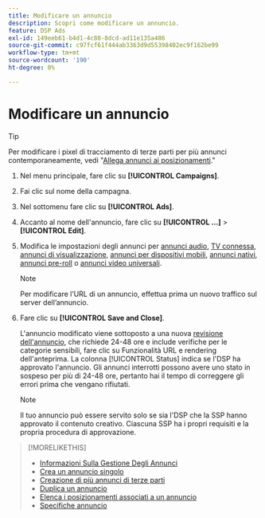```yaml
---
title: Modificare un annuncio
description: Scopri come modificare un annuncio.
feature: DSP Ads
exl-id: 149eeb61-b4d1-4c88-8dcd-ad11e135a486
source-git-commit: c97fcf61f444ab3363d9d55398402ec9f162be99
workflow-type: tm+mt
source-wordcount: '190'
ht-degree: 0%

---
```


# Modificare un annuncio

>[!TIP]
>
>Per modificare i pixel di tracciamento di terze parti per più annunci contemporaneamente, vedi &quot;[Allega annunci ai posizionamenti](/help/dsp/campaign-management/ads/ad-attach-to-placement.md).&quot;

1. Nel menu principale, fare clic su **[!UICONTROL Campaigns]**.

1. Fai clic sul nome della campagna.

1. Nel sottomenu fare clic su **[!UICONTROL Ads]**.

1. Accanto al nome dell&#39;annuncio, fare clic su **[!UICONTROL ...]** > **[!UICONTROL Edit]**.

1. Modifica le impostazioni degli annunci per [annunci audio](ad-settings-audio.md), [TV connessa](ad-settings-connected-tv.md), [annunci di visualizzazione](ad-settings-display.md), [annunci per dispositivi mobili](ad-settings-mobile.md), [annunci nativi](ad-settings-native.md), [annunci pre-roll](ad-settings-pre-roll.md) o [annunci video universali](ad-settings-universal-video.md).

   >[!NOTE]
   >
   >Per modificare l’URL di un annuncio, effettua prima un nuovo traffico sul server dell’annuncio.

1. Fare clic su **[!UICONTROL Save and Close]**.

   L&#39;annuncio modificato viene sottoposto a una nuova [revisione dell&#39;annuncio](ad-about.md), che richiede 24-48 ore e include verifiche per le categorie sensibili, fare clic su Funzionalità URL e rendering dell&#39;anteprima. La colonna [!UICONTROL Status] indica se l&#39;DSP ha approvato l&#39;annuncio. Gli annunci interrotti possono avere uno stato in sospeso per più di 24-48 ore, pertanto hai il tempo di correggere gli errori prima che vengano rifiutati.

   >[!NOTE]
   >
   >Il tuo annuncio può essere servito solo se sia l&#39;DSP che la SSP hanno approvato il contenuto creativo. Ciascuna SSP ha i propri requisiti e la propria procedura di approvazione.

>[!MORELIKETHIS]
>
>* [Informazioni Sulla Gestione Degli Annunci](ad-about.md)
>* [Crea un annuncio singolo](ad-create.md)
>* [Creazione di più annunci di terze parti](ad-create-multiple.md)
>* [Duplica un annuncio](ad-duplicate.md)
>* [Elenca i posizionamenti associati a un annuncio](ad-list-placements.md)
>* [Specifiche annuncio](ad-specs.md)
